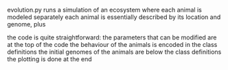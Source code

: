 evolution.py runs a simulation of an ecosystem where each animal is modeled separately
each animal is essentially described by its location and genome, plus 

the code is quite straightforward:
  the parameters that can be modified are at the top of the code
  the behaviour of the animals is encoded in the class definitions
  the initial genomes of the animals are below the class definitions
  the plotting is done at the end
